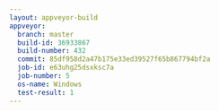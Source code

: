 ```yaml
---
layout: appveyor-build
appveyor:
  branch: master
  build-id: 36933867
  build-number: 432
  commit: 85df958d2a47b175e33ed39527f65b867794bf2a
  job-id: e63uhg25dsxksc7a
  job-number: 5
  os-name: Windows
  test-result: 1
---
```

